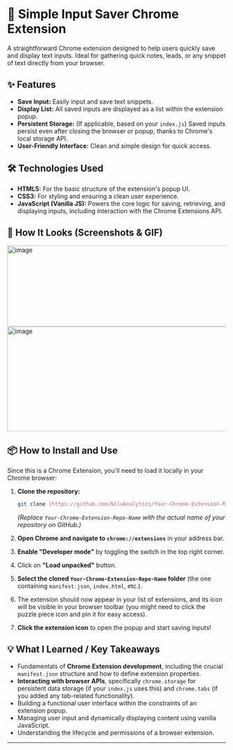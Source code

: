 # 🚀 Simple Input Saver Chrome Extension

A straightforward Chrome extension designed to help users quickly save and display text inputs. Ideal for gathering quick notes, leads, or any snippet of text directly from your browser.

## ✨ Features

* **Save Input:** Easily input and save text snippets.
* **Display List:** All saved inputs are displayed as a list within the extension popup.
* **Persistent Storage:** (If applicable, based on your `index.js`) Saved inputs persist even after closing the browser or popup, thanks to Chrome's local storage API.
* **User-Friendly Interface:** Clean and simple design for quick access.

## 🛠️ Technologies Used

* **HTML5:** For the basic structure of the extension's popup UI.
* **CSS3:** For styling and ensuring a clean user experience.
* **JavaScript (Vanilla JS):** Powers the core logic for saving, retrieving, and displaying inputs, including interaction with the Chrome Extensions API.

## 📸 How It Looks (Screenshots & GIF)

<img width="799" height="187" alt="image" src="https://github.com/user-attachments/assets/c5d18caf-4e30-47ed-9fa5-7ef3a02fed5c" />


<img width="655" height="241" alt="image" src="https://github.com/user-attachments/assets/461d3349-fe08-45f5-aac3-19856a963d6a" />

## 📦 How to Install and Use

Since this is a Chrome Extension, you'll need to load it locally in your Chrome browser:

1.  **Clone the repository:**
    ```bash
    git clone [https://github.com/NiluAnalytics/Your-Chrome-Extension-Repo-Name.git](https://github.com/NiluAnalytics/Your-Chrome-Extension-Repo-Name.git)
    ```
    *(Replace `Your-Chrome-Extension-Repo-Name` with the actual name of your repository on GitHub.)*

2.  **Open Chrome and navigate to `chrome://extensions`** in your address bar.

3.  **Enable "Developer mode"** by toggling the switch in the top right corner.

4.  Click on **"Load unpacked"** button.

5.  **Select the cloned `Your-Chrome-Extension-Repo-Name` folder** (the one containing `manifest.json`, `index.html`, etc.).

6.  The extension should now appear in your list of extensions, and its icon will be visible in your browser toolbar (you might need to click the puzzle piece icon and pin it for easy access).

7.  **Click the extension icon** to open the popup and start saving inputs!

## 💡 What I Learned / Key Takeaways

* Fundamentals of **Chrome Extension development**, including the crucial `manifest.json` structure and how to define extension properties.
* **Interacting with browser APIs**, specifically `chrome.storage` for persistent data storage (if your `index.js` uses this) and `chrome.tabs` (if you added any tab-related functionality).
* Building a functional user interface within the constraints of an extension popup.
* Managing user input and dynamically displaying content using vanilla JavaScript.
* Understanding the lifecycle and permissions of a browser extension.

---
